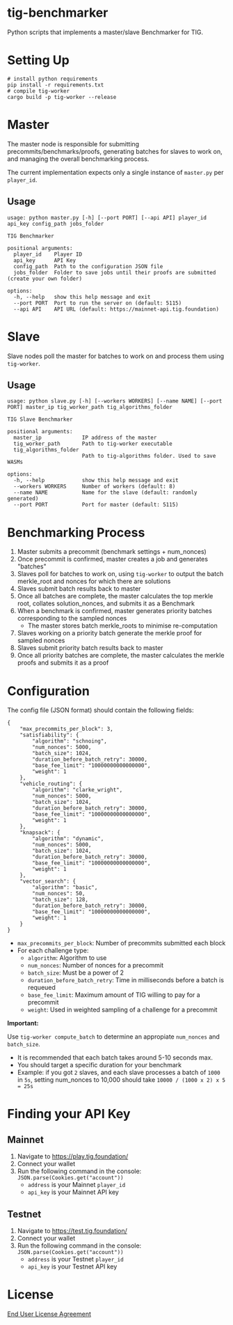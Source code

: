 # tig-benchmarker

Python scripts that implements a master/slave Benchmarker for TIG. 

# Setting Up

```
# install python requirements
pip install -r requirements.txt
# compile tig-worker
cargo build -p tig-worker --release
```

# Master

The master node is responsible for submitting precommits/benchmarks/proofs, generating batches for slaves to work on, and managing the overall benchmarking process.

The current implementation expects only a single instance of `master.py` per `player_id`.

## Usage

```
usage: python master.py [-h] [--port PORT] [--api API] player_id api_key config_path jobs_folder

TIG Benchmarker

positional arguments:
  player_id    Player ID
  api_key      API Key
  config_path  Path to the configuration JSON file
  jobs_folder  Folder to save jobs until their proofs are submitted (create your own folder)

options:
  -h, --help   show this help message and exit
  --port PORT  Port to run the server on (default: 5115)
  --api API    API URL (default: https://mainnet-api.tig.foundation)
```

# Slave

Slave nodes poll the master for batches to work on and process them using `tig-worker`.

## Usage

```
usage: python slave.py [-h] [--workers WORKERS] [--name NAME] [--port PORT] master_ip tig_worker_path tig_algorithms_folder

TIG Slave Benchmarker

positional arguments:
  master_ip             IP address of the master
  tig_worker_path       Path to tig-worker executable
  tig_algorithms_folder
                        Path to tig-algorithms folder. Used to save WASMs

options:
  -h, --help            show this help message and exit
  --workers WORKERS     Number of workers (default: 8)
  --name NAME           Name for the slave (default: randomly generated)
  --port PORT           Port for master (default: 5115)
```

# Benchmarking Process

1. Master submits a precommit (benchmark settings + num_nonces)
2. Once precommit is confirmed, master creates a job and generates "batches"
3. Slaves poll for batches to work on, using `tig-worker` to output the batch merkle_root and nonces for which there are solutions
4. Slaves submit batch results back to master
5. Once all batches are complete, the master calculates the top merkle root, collates solution_nonces, and submits it as a Benchmark
6. When a benchmark is confirmed, master generates priority batches corresponding to the sampled nonces
    * The master stores batch merkle_roots to minimise re-computation
7. Slaves working on a priority batch generate the merkle proof for sampled nonces
8. Slaves submit priority batch results back to master
9. Once all priority batches are complete, the master calculates the merkle proofs and submits it as a proof

# Configuration

The config file (JSON format) should contain the following fields:

```
{
    "max_precommits_per_block": 3,
    "satisfiability": {
        "algorithm": "schnoing",
        "num_nonces": 5000,
        "batch_size": 1024,
        "duration_before_batch_retry": 30000,
        "base_fee_limit": "10000000000000000",
        "weight": 1
    },
    "vehicle_routing": {
        "algorithm": "clarke_wright",
        "num_nonces": 5000,
        "batch_size": 1024,
        "duration_before_batch_retry": 30000,
        "base_fee_limit": "10000000000000000",
        "weight": 1
    },
    "knapsack": {
        "algorithm": "dynamic",
        "num_nonces": 5000,
        "batch_size": 1024,
        "duration_before_batch_retry": 30000,
        "base_fee_limit": "10000000000000000",
        "weight": 1
    },
    "vector_search": {
        "algorithm": "basic",
        "num_nonces": 50,
        "batch_size": 128,
        "duration_before_batch_retry": 30000,
        "base_fee_limit": "10000000000000000",
        "weight": 1
    }
}
```

* `max_precommits_per_block`: Number of precommits submitted each block
* For each challenge type:
    * `algorithm`: Algorithm to use
    * `num_nonces`: Number of nonces for a precommit
    * `batch_size`: Must be a power of 2
    * `duration_before_batch_retry`: Time in milliseconds before a batch is requeued
    * `base_fee_limit`: Maximum amount of TIG willing to pay for a precommit
    * `weight`: Used in weighted sampling of a challenge for a precommit

**Important:**

Use `tig-worker compute_batch` to determine an appropiate `num_nonces` and `batch_size`.
* It is recommended that each batch takes around 5-10 seconds max. 
* You should target a specific duration for your benchmark
* Example: if you got `2` slaves, and each slave processes a batch of `1000` in `5s`, setting num_nonces to 10,000 should take `10000 / (1000 x 2) x 5 = 25s`

# Finding your API Key

## Mainnet

1. Navigate to https://play.tig.foundation/
2. Connect your wallet
3. Run the following command in the console: `JSON.parse(Cookies.get("account"))`
    * `address` is your Mainnet `player_id`
    * `api_key` is your Mainnet API key

## Testnet

1. Navigate to https://test.tig.foundation/
2. Connect your wallet
3. Run the following command in the console: `JSON.parse(Cookies.get("account"))`
    * `address` is your Testnet `player_id`
    * `api_key` is your Testnet API key

# License

[End User License Agreement](../docs/agreements/end_user_license_agreement.pdf)
